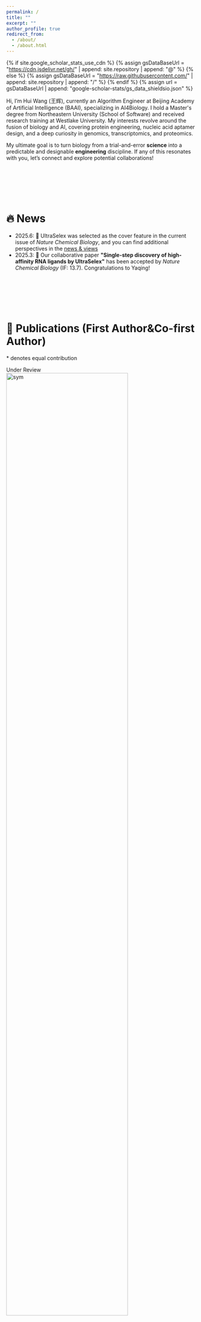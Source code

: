 ```yaml
---
permalink: /
title: ""
excerpt: ""
author_profile: true
redirect_from: 
  - /about/
  - /about.html
---
```


{% if site.google_scholar_stats_use_cdn %}
{% assign gsDataBaseUrl = "https://cdn.jsdelivr.net/gh/" | append: site.repository | append: "@" %}
{% else %}
{% assign gsDataBaseUrl = "https://raw.githubusercontent.com/" | append: site.repository | append: "/" %}
{% endif %}
{% assign url = gsDataBaseUrl | append: "google-scholar-stats/gs_data_shieldsio.json" %}

<span class='anchor' id='about-me'></span>

Hi, I’m Hui Wang (王辉), currently an Algorithm Engineer at Beijing Academy of Artificial Intelligence (BAAI), specializing in AI4Biology. I hold a Master's degree from Northeastern University (School of Software) and received research training at Westlake University. My interests revolve around the fusion of biology and AI, covering protein engineering, nucleic acid aptamer design, and a deep curiosity in genomics, transcriptomics, and proteomics. 

My ultimate goal is to turn biology from a trial-and-error **science** into a predictable and designable **engineering** discipline. If any of this resonates with you, let’s connect and explore potential collaborations!

<br><br>

<br><br>

# 🔥 News

- 2025.6: 🎉 UltraSelex was selected as the cover feature in the current issue of *Nature Chemical Biology*, and you can find additional perspectives in the [news & views](https://www.nature.com/articles/s41589-025-01917-0)
- 2025.3: 🎉 Our collaborative paper **"Single-step discovery of high-affinity RNA ligands by UltraSelex"** has been accepted by *Nature Chemical Biology* (IF: 13.7). Congratulations to Yaqing!

<br><br>

<br><br>

# 📝 Publications (First Author&Co-first Author)

\* denotes equal contribution

<div class='paper-box'><div class='paper-box-image'><div><div class="badge">Under Review</div><img src='images/ultragen.png' alt="sym" width="80%"></div></div>
<div class='paper-box-text' markdown="1">

**Decoding the RNA interactome by UltraGen**

**Hui Wang**, Zhaoming Chen, Wenjun Lin, Yuan Jiang, Jingye Zhang, Wenhao Huang, Yonggui Fu, Hongwang Xiao, David Kuster, Andres Jäschke, Qiwei Ye, Yaqing Zhang

<a href="https://www.biorxiv.org/content/10.1101/2024.05.30.596740v1"><img src="https://img.shields.io/badge/Paper-researchsquare-green" style="max-width: 100%;"></a>  <a href="https://codeocean.com/capsule/1240603/tree/v1"><img src="https://img.shields.io/badge/code-codeocean-blue" style="max-width: 100%;"></a>

*UnderReivew*

</div>
</div>

<div class='paper-box'><div class='paper-box-image'><div><div class="badge">Briefs in Bioinformatics 2024</div><img src='images/fungentyper.jpg' alt="sym" width="80%"></div></div>
<div class='paper-box-text' markdown="1">

**Highly accurate classification and discovery of microbial protein-coding gene functions using FunGeneTyper: an extensible deep learning framework**  

Guoqing Zhang, **Hui Wang\***, Zhiguo Zhang, Lu Zhang, Guibing Guo, Jian Yang, Fajie Yuan, Feng Ju

<a href="https://www.biorxiv.org/content/10.1101/2024.05.30.596740v1"><img src="https://img.shields.io/badge/Paper-Briefs%20in%20Bioinformatics-green" style="max-width: 100%;"></a>
<a href="https://github.com/emblab-westlake/FunGeneTyper"><img src="https://img.shields.io/github/stars/emblab-westlake/FunGeneTyper?style=social&label=Code+Stars" style="max-width: 100%;"></a>

Briefs in Bioinformatics 2024

</div>
</div>

<div class='paper-box'><div class='paper-box-image'><div><div class="badge">NeurIPS 2024 Workshop</div><img src='images/opi.png' alt="sym" width="80%"></div></div>
<div class='paper-box-text' markdown="1">

**OPI: An Open Instruction Dataset for Adapting Large Language Models to Protein-Related Tasks**

Hongwang Xiao\*, Wenjun Lin\*, **Hui Wang\***, Zheng Liu, Qiwei Ye

<a href="https://neurips.cc/virtual/2024/105921"><img src="https://img.shields.io/badge/paper-Workshop-green" style="max-width: 100%;"></a>
<a href="https://github.com/emblab-westlake/FunGeneTyper"><img src="https://img.shields.io/github/stars/baaihealth/opi?style=social&label=Code+Stars" style="max-width: 100%;"></a>

NeurIPs 2024 Workshop: Foundation Models for Science: Progress, Opportunities, and Challenges

</div>
</div>



<br><br>

<br><br>

# 📝 Publications (Co-Author)

<div class='paper-box'><div class='paper-box-image'><div><div class="badge">Nature Chemical Biology 2025</div><img src='images/ultraselex.png' alt="sym" width="80%"></div></div>
<div class='paper-box-text' markdown="1">

**Single-step discovery of high-affinity RNA ligands by UltraSelex**

Yaqing Zhang, Yuan Jiang, David Kuster, Qiwei Ye, Wenhao Huang, Simon Fürbacher, Jingye Zhang, Pia Doll, Wenjun Lin, Siwei Dong, **Hui Wang**, Zhipeng Tang, David Ibberson, Klemens Wild, Irmgard Sinning, Anthony A. Hyman & Andres Jäschke

<a href="https://https://www.nature.com/articles/s41589-025-01868-6"><img src="https://img.shields.io/badge/paper-Nature Chemical Biology-green" style="max-width: 100%;"></a>

Nature Chemical Biology 2025

</div>
</div>

<div class='paper-box'><div class='paper-box-image'><div><div class="badge">Nature Communications 2025</div><img src='images/esm-ezy.png' alt="sym" width="80%"></div></div>
<div class='paper-box-text' markdown="1">

**ESM-Ezy: a deep learning strategy for the mining of novel multicopper oxidases with superior properties**

Hui Qian, Yuxuan Wang, Xibin Zhou, Tao Gu, **Hui Wang**, Hao Lyu, Zhikai Li, Xiuxu Li, Huan Zhou, Chengchen Guo, Fajie Yuan & Yajie Wang

<a href="https://www.nature.com/articles/s41467-025-58521-y"><img src="https://img.shields.io/badge/paper-Nature Communications-green" style="max-width: 100%;"></a>

Nature Communications 2025

</div>
</div>

<div class='paper-box'><div class='paper-box-image'><div><div class="badge">NeurIPS 2022</div><img src='images/explore.png' alt="sym" width="80%"></div></div>
<div class='paper-box-text' markdown="1">

**Exploring evolution-aware &-free protein language models as protein function predictors**

Mingyang Hu, Fajie Yuan, Kevin Yang, Fusong Ju, Jin Su, **Hui Wang**, Fei Yang, Qiuyang Ding

<a href="https://proceedings.neurips.cc/paper_files/paper/2022/file/fe066022bab2a6c6a3c57032a1623c70-Paper-Conference.pdf"><img src="https://img.shields.io/badge/paper-NeurIPS-green" style="max-width: 100%;"></a>

NeurIPS 2022

</div>
</div>



<br><br>

<br><br>

# ⭐ Highlights

<div class='paper-box'><div class='paper-box-image'><div><div class="badge">Nature Chemical Biology 2025</div><img src='images/cover.png' alt="sym" width="80%"></div></div>
<div class='paper-box-text' markdown="1">

UltraSelex, a rapid single-round method for high-affinity aptamer discovery, is featured on the cover of Nature Chemical Biology. Unlike conventional SELEX requiring 10–15 cycles, UltraSelex uses successive elution steps to capture aptamers by affinity in just one round.

<a href="https://www.nature.com/articles/s41589-025-01917-0"><img src="https://img.shields.io/badge/paper-Natrure Chemical Biology news & views-green" style="max-width: 100%;"></a>

</div>
</div>



<br><br>

<br><br>

# Honors and Awards

- *2021.10* Lorem ipsum dolor sit amet, consectetur adipiscing elit. Vivamus ornare aliquet ipsum, ac tempus justo dapibus sit amet. 
- *2021.09* Lorem ipsum dolor sit amet, consectetur adipiscing elit. Vivamus ornare aliquet ipsum, ac tempus justo dapibus sit amet. 



<br><br>

<br><br>

# Educations & Internships

- *2019.06 - 2022.04 (now)*, Lorem ipsum dolor sit amet, consectetur adipiscing elit. Vivamus ornare aliquet ipsum, ac tempus justo dapibus sit amet. 
- *2015.09 - 2019.06*, Lorem ipsum dolor sit amet, consectetur adipiscing elit. Vivamus ornare aliquet ipsum, ac tempus justo dapibus sit amet. 



